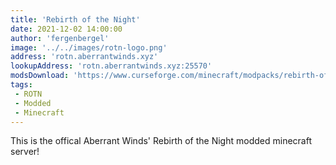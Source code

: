 ```yaml
---
title: 'Rebirth of the Night'
date: 2021-12-02 14:00:00
author: 'fergenbergel'
image: '../../images/rotn-logo.png'
address: 'rotn.aberrantwinds.xyz'
lookupAddress: 'rotn.aberrantwinds.xyz:25570'
modsDownload: 'https://www.curseforge.com/minecraft/modpacks/rebirth-of-the-night'
tags:
 - ROTN
 - Modded
 - Minecraft
---
```


This is the offical Aberrant Winds' Rebirth of the Night modded minecraft server!